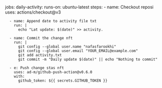 jobs:
  daily-activity:
    runs-on: ubuntu-latest
    steps:
      - name: Checkout reposi
        uses: actions/checkout@v3

      - name: Append date to activity file txt
        run: |
          echo "Lat update: $(date)" >> activity.

      - name: Commit the change nft
        run: |
          git config --global user.name "nafasfarookhi"
          git config --global user.email "YOUR_EMAIL@example.com"
          git add activity.txt
          git commit -m "Daily update $(date)" || echo "Nothing to commit"

      - e: Push change stas nft
        uses: ad-m/github-push-action@v0.6.0
        with:
          github_token: ${{ secrets.GITHUB_TOKEN }}
